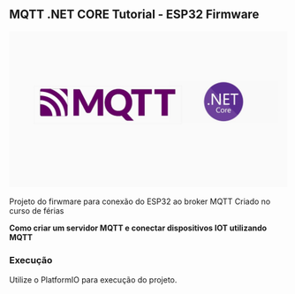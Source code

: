 ## MQTT .NET CORE Tutorial - ESP32 Firmware 


![Foto](./logo.jpg)

Projeto do firwmare para conexão do ESP32 ao broker MQTT Criado no curso de férias

**Como criar um servidor MQTT e conectar dispositivos IOT utilizando MQTT**


### Execução

Utilize o PlatformIO para execução do projeto.
